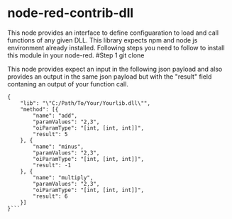# node-red-contrib-dll
This node provides an interface to define configuaration to load and call functions of any given DLL.
This library expects npm and node js environment already installed.
Following steps you need to follow to install this module in your node-red.
#Step 1 
git clone 

This node provides expect an input in the following json payload and also provides an output in the same json payload but with the "result" field contaning an output of your function call.
```
{
	"lib": "\"C:/Path/To/Your/Yourlib.dll\"", 
	"method": [{
		"name": "add",
		"paramValues": "2,3",
		"oiParamType": "[int, [int, int]]",
		"result": 5
	}, {
		"name": "minus",
		"paramValues": "2,3",
		"oiParamType": "[int, [int, int]]",
		"result": -1
	}, {
		"name": "multiply",
		"paramValues": "2,3",
		"oiParamType": "[int, [int, int]]",
		"result": 6
	}]
}```
